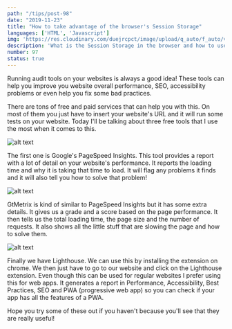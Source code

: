 ```yaml
---
path: "/tips/post-98"
date: "2019-11-23"
title: "How to take advantage of the browser's Session Storage"
languages: ['HTML', 'Javascript']
img: 'https://res.cloudinary.com/duejrcpct/image/upload/q_auto/f_auto/v1587243111/tips/98-1_czsa1m.png'
description: 'What is the Session Storage in the browser and how to use it'
number: 97
status: true
---
```


Running audit tools on your websites is always a good idea! These tools can help you improve you website overall performance, SEO, accessibility problems or even help you fix some bad practices.

There are tons of free and paid services that can help you with this. On most of them you just have to insert your website's URL and it will run some tests on your website. Today I'll be talking about three free tools that I use the most when it comes to this.

![alt text](https://res.cloudinary.com/duejrcpct/image/upload/q_auto/f_auto/v1587243112/tips/98-2_kfe5if.png "Google PageSpeed Insights")

The first one is Google's PageSpeed Insights. This tool provides a report with a lot of detail on your website's performance. It reports the loading time and why it is taking that time to load. It will flag any problems it finds and it will also tell you how to solve that problem!

![alt text](https://res.cloudinary.com/duejrcpct/image/upload/q_auto/f_auto/v1587243112/tips/98-3_wsshzz.png "GTMetrix")

GtMetrix is kind of similar to PageSpeed Insights but it has some extra details. It gives us a grade and a score based on the page performance. It then tells us the total loading time, the page size and the number of requests. It also shows all the little stuff that are slowing the page and how to solve them.

![alt text](https://res.cloudinary.com/duejrcpct/image/upload/q_auto/f_auto/v1587243112/tips/98-4_oyjbd9.png "Lighthouse")

Finally we have Lighthouse. We can use this by installing the extension on chrome. We then just have to go to our website and click on the Lighthouse extension. Even though this can be used for regular websites I prefer using this for web apps. It generates a report in Performance, Accessibility, Best Practices, SEO and PWA (progressive web app) so you can check if your app has all the features of a PWA.

Hope you try some of these out if you haven't because you'll see that they are really useful!